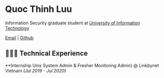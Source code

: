 
# Quoc Thinh Luu

Information Security graduate student at [University of Information Technology](https://www.uit.edu.vn/)

[Email](mailto:quocthinhluu97@gmail.com) | [Github](https://github.com/quocthinhluu97/)

## 👩🏼‍💻 Technical Experience
**Internship Unix System Admin & Fresher Monitoring Admin) @ Linkbynet Vietnam _(Jul 2019 - Jul 2020)_<br>

